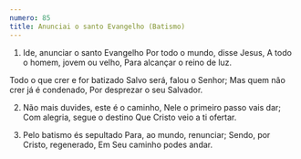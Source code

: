 ```yaml
---
numero: 85
title: Anunciai o santo Evangelho (Batismo)
---
```

1. Ide, anunciar o santo Evangelho
Por todo o mundo, disse Jesus,
A todo o homem, jovem ou velho,
Para alcançar o reino de luz.

Todo o que crer e for batizado
Salvo será, falou o Senhor;
Mas quem não crer já é condenado,
Por desprezar o seu Salvador.

2. Não mais duvides, este é o caminho,
Nele o primeiro passo vais dar;
Com alegria, segue o destino
Que Cristo veio a ti ofertar.

3. Pelo batismo és sepultado
Para, ao mundo, renunciar;
Sendo, por Cristo, regenerado,
Em Seu caminho podes andar.
